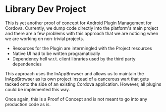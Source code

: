 # Library Dev Project

This is yet another proof of concept for Android Plugin Management for Cordova.  Currently, we
dump code directly into the platform's main project and there are a few problems with this
approach that we are noticing when we are working on non-trivial projects.

* Resources for the Plugin are intermingled with the Project resources
* Native UI had to be written programatically
* Dependency hell w.r.t. client libraries used by the third party dependencies

This approach uses the InAppBrowser and allows us to maintain the InAppBrowser as its own
project instead of a cancerous wart that gets tacked onto the side of an existing Cordova
application.  However, all plugins could be implemented this way.

Once again, this is a Proof of Concept and is not meant to go into any production code as is.
